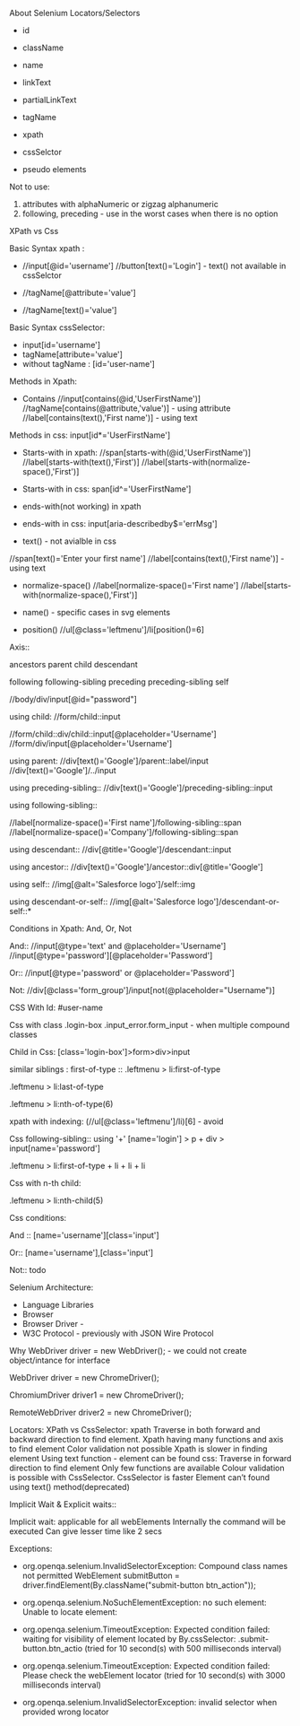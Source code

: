 About Selenium
Locators/Selectors

- id
- className
- name
- linkText
- partialLinkText
- tagName
- xpath
- cssSelctor

- pseudo elements


Not to use:
1. attributes with alphaNumeric or zigzag alphanumeric
2. following, preceding - use in the worst cases when there is no option

XPath vs Css

Basic Syntax xpath :
- //input[@id='username']
  //button[text()='Login'] - text() not available in cssSelctor

- //tagName[@attribute='value']
- //tagName[text()='value']

Basic Syntax cssSelector:
- input[id='username']
- tagName[attribute='value']
- without tagName : [id='user-name']

Methods in Xpath:
- Contains
  //input[contains(@id,'UserFirstName')]
  //tagName[contains(@attribute,'value')] - using attribute
  //label[contains(text(),'First name')] - using text

Methods in css:
input[id*='UserFirstName']

- Starts-with in xpath:
  //span[starts-with(@id,'UserFirstName')]
  //label[starts-with(text(),'First')]
  //label[starts-with(normalize-space(),'First')]

- Starts-with in css:
  span[id^='UserFirstName']

- ends-with(not working) in xpath

- ends-with in css:
  input[aria-describedby$='errMsg']

- text() - not avialble in css

//span[text()='Enter your first name']
//label[contains(text(),'First name')] - using text

- normalize-space()
  //label[normalize-space()='First name']
  //label[starts-with(normalize-space(),'First')]

- name() - specific cases in svg elements

- position()
  //ul[@class='leftmenu']/li[position()=6]


Axis::

ancestors
parent
child
descendant

following
following-sibling
preceding
preceding-sibling
self


//body/div/input[@id="password"]

using child:
//form/child::input

//form/child::div/child::input[@placeholder='Username']
//form/div/input[@placeholder='Username']

using parent:
//div[text()='Google']/parent::label/input
//div[text()='Google']/../input

using preceding-sibling::
//div[text()='Google']/preceding-sibling::input

using following-sibling::

//label[normalize-space()='First name']/following-sibling::span
//label[normalize-space()='Company']/following-sibling::span


using descendant::
//div[@title='Google']/descendant::input

using ancestor::
//div[text()='Google']/ancestor::div[@title='Google']

using self::
//img[@alt='Salesforce logo']/self::img

using descendant-or-self::
//img[@alt='Salesforce logo']/descendant-or-self::*


Conditions in Xpath:
And, Or, Not

And::
//input[@type='text' and @placeholder='Username']
//input[@type='password'][@placeholder='Password']

Or::
//input[@type='password' or @placeholder='Password']

Not:
//div[@class='form_group']/input[not(@placeholder="Username")]

CSS With Id:
#user-name

Css with class
.login-box
.input_error.form_input - when multiple compound classes

Child in Css:
[class='login-box']>form>div>input

similar siblings : first-of-type ::
.leftmenu > li:first-of-type

.leftmenu > li:last-of-type

.leftmenu > li:nth-of-type(6)

xpath with indexing:
(//ul[@class='leftmenu']/li)[6] - avoid

Css following-sibling:: using '+'
[name='login'] > p + div > input[name='password']

.leftmenu > li:first-of-type + li + li + li

Css with n-th child:

.leftmenu > li:nth-child(5)

Css conditions:

And ::
[name='username'][class='input']

Or::
[name='username'],[class='input']

Not::
todo


Selenium Architecture:

- Language Libraries
- Browser
- Browser Driver -
- W3C Protocol - previously with JSON Wire Protocol

Why WebDriver driver = new WebDriver(); -  we could not create object/intance for interface


WebDriver driver = new ChromeDriver();

ChromiumDriver driver1 = new ChromeDriver();

RemoteWebDriver driver2 = new ChromeDriver();

Locators: XPath vs CssSelector:
xpath
Traverse in both forward and backward direction to find element.
Xpath having many functions and axis to find element
Color validation not possible
Xpath is slower in finding element
Using text function - element can be found
css:
Traverse in forward direction to find element
Only few functions are available
Colour validation is possible with CssSelector.
CssSelector is faster
Element can’t found using text() method(deprecated)


Implicit Wait & Explicit waits::

Implicit wait:
applicable for all webElements
Internally the command will be executed
Can give lesser time like 2 secs



Exceptions:

- org.openqa.selenium.InvalidSelectorException: Compound class names not permitted
  WebElement submitButton = driver.findElement(By.className("submit-button btn_action"));

- org.openqa.selenium.NoSuchElementException: no such element: Unable to locate element:

- org.openqa.selenium.TimeoutException: Expected condition failed: waiting for visibility of element located by By.cssSelector: .submit-button.btn_actio (tried for 10 second(s) with 500 milliseconds interval)

- org.openqa.selenium.TimeoutException: Expected condition failed: Please check the webElement locator (tried for 10 second(s) with 3000 milliseconds interval)

- org.openqa.selenium.InvalidSelectorException: invalid selector
  when provided wrong locator 



















